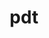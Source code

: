 ---
title: "pdt"
layout: cache
category: package
meta: {"versions": ["3.25.1"], "compilers": ["gcc@10.3.0", "gcc@7.3.0", "gcc@7.3.1", "gcc@7.4.0", "gcc@7.5.0", "gcc@8.1.0", "gcc@8.3.1", "gcc@8.4.1", "gcc@9.3.0", "intel@19.1.3.304"]}
spec_files: 
 - spec-0.json
 - spec-1.json
 - spec-2.json
 - spec-3.json
 - spec-4.json
 - spec-5.json
 - spec-6.json
 - spec-7.json
 - spec-8.json
 - spec-9.json
 - spec-10.json
 - spec-11.json
 - spec-12.json
 - spec-13.json
 - spec-14.json
 - spec-15.json
 - spec-16.json
 - spec-17.json
 - spec-18.json
 - spec-19.json
 - spec-20.json
 - spec-21.json
 - spec-22.json
 - spec-23.json
 - spec-24.json
 - spec-25.json
 - spec-26.json
 - spec-27.json
 - spec-28.json
 - spec-29.json
 - spec-30.json
 - spec-31.json
 - spec-32.json
 - spec-33.json
 - spec-34.json
 - spec-35.json
 - spec-36.json
 - spec-37.json
 - spec-38.json
 - spec-39.json
 - spec-40.json
 - spec-41.json
 - spec-42.json
 - spec-43.json
 - spec-44.json
 - spec-45.json
 - spec-46.json
 - spec-47.json
spec_names:
 - 'pdt@3.25.1%gcc@8.1.0~pic arch=linux-rhel7-x86_64'
 - 'pdt@3.25.1%gcc@9.3.0~pic arch=linux-ubuntu20.04-x86_64'
 - 'pdt@3.25.1%gcc@8.1.0~pic arch=linux-centos7-ppc64le'
 - 'pdt@3.25.1%gcc@8.1.0~pic arch=linux-rhel7-power8le'
 - 'pdt@3.25.1%gcc@8.3.1~pic arch=linux-rhel8-x86_64'
 - 'pdt@3.25.1%gcc@8.4.1~pic arch=linux-rhel8-x86_64'
 - 'pdt@3.25.1%gcc@7.5.0~pic arch=linux-ubuntu18.04-ppc64le'
 - 'pdt@3.25.1%gcc@7.3.0 arch=linux-centos7-ppc64le'
 - 'pdt@3.25.1%gcc@7.3.0~pic arch=linux-rhel7-ppc64le'
 - 'pdt@3.25.1%gcc@9.3.0~pic arch=linux-ubuntu20.04-ppc64le'
 - 'pdt@3.25.1%gcc@8.3.1~pic arch=linux-rhel8-ppc64le'
 - 'pdt@3.25.1%gcc@8.1.0~pic arch=linux-rhel7-ppc64le'
 - 'pdt@3.25.1%gcc@7.3.0~pic arch=linux-rhel8-x86_64'
 - 'pdt@3.25.1%gcc@7.3.0~pic arch=linux-centos8-x86_64'
 - 'pdt@3.25.1%gcc@7.5.0~pic arch=linux-ubuntu18.04-x86_64'
 - 'pdt@3.25.1%gcc@9.3.0~pic arch=linux-rhel7-x86_64'
 - 'pdt@3.25.1%gcc@7.5.0~pic arch=linux-ubuntu18.04-x86_64'
 - 'pdt@3.25.1%gcc@7.3.1~pic arch=linux-amzn2-x86_64'
 - 'pdt@3.25.1%gcc@7.3.0~pic arch=linux-rhel7-x86_64'
 - 'pdt@3.25.1%gcc@7.3.0~pic arch=linux-ubuntu18.04-x86_64'
 - 'pdt@3.25.1%gcc@7.3.0~pic arch=linux-centos7-x86_64'
 - 'pdt@3.25.1%gcc@7.3.0 arch=linux-rhel7-ppc64le'
 - 'pdt@3.25.1%gcc@8.3.1 arch=linux-rhel8-ppc64le'
 - 'pdt@3.25.1%gcc@7.3.0 arch=linux-ubuntu18.04-ppc64le'
 - 'pdt@3.25.1%gcc@7.3.0 arch=linux-ubuntu18.04-x86_64'
 - 'pdt@3.25.1%gcc@7.3.0~pic arch=linux-ubuntu18.04-ppc64le'
 - 'pdt@3.25.1%gcc@9.3.0~pic arch=linux-rhel7-ppc64le'
 - 'pdt@3.25.1%gcc@10.3.0~pic arch=linux-ubuntu21.04-x86_64'
 - 'pdt@3.25.1%gcc@7.4.0 arch=linux-ubuntu18.04-x86_64'
 - 'pdt@3.25.1%gcc@8.3.1~pic arch=linux-rhel8-aarch64'
 - 'pdt@3.25.1%gcc@7.5.0~pic arch=linux-ubuntu18.04-aarch64'
 - 'pdt@3.25.1%gcc@8.3.1~pic arch=linux-centos8-ppc64le'
 - 'pdt@3.25.1%gcc@8.4.1~pic arch=linux-rhel8-ppc64le'
 - 'pdt@3.25.1%gcc@8.1.0~pic arch=linux-rhel7-ppc64le'
 - 'pdt@3.25.1%gcc@7.5.0~pic arch=linux-ubuntu18.04-power8le'
 - 'pdt@3.25.1%gcc@8.1.0~pic arch=linux-rhel7-x86_64'
 - 'pdt@3.25.1%gcc@9.3.0+pic arch=linux-ubuntu20.04-x86_64'
 - 'pdt@3.25.1%intel@19.1.3.304~pic arch=cray-cnl7-haswell'
 - 'pdt@3.25.1%gcc@8.1.0~pic arch=linux-centos7-x86_64'
 - 'pdt@3.25.1%gcc@10.3.0~pic arch=linux-ubuntu21.04-ppc64le'
 - 'pdt@3.25.1%gcc@7.3.0 arch=linux-centos7-x86_64'
 - 'pdt@3.25.1%gcc@8.3.1~pic arch=linux-centos8-x86_64'
 - 'pdt@3.25.1%gcc@7.3.0 arch=linux-rhel7-x86_64'
 - 'pdt@3.25.1%gcc@7.3.0 arch=linux-rhel8-x86_64'
 - 'pdt@3.25.1%gcc@9.3.0~pic arch=cray-cnl7-haswell'
 - 'pdt@3.25.1%gcc@8.3.1 arch=linux-centos8-ppc64le'
 - 'pdt@3.25.1%gcc@7.5.0~pic arch=linux-ubuntu18.04-ppc64le'
 - 'pdt@3.25.1%gcc@7.3.0 arch=linux-centos8-x86_64'
---